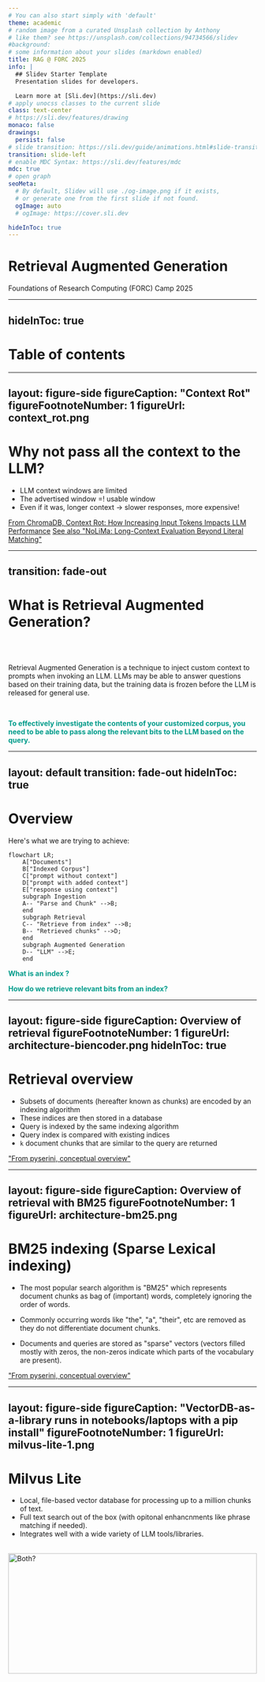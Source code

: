 ```yaml
---
# You can also start simply with 'default'
theme: academic
# random image from a curated Unsplash collection by Anthony
# like them? see https://unsplash.com/collections/94734566/slidev
#background: 
# some information about your slides (markdown enabled)
title: RAG @ FORC 2025
info: |
  ## Slidev Starter Template
  Presentation slides for developers.

  Learn more at [Sli.dev](https://sli.dev)
# apply unocss classes to the current slide
class: text-center
# https://sli.dev/features/drawing
monaco: false
drawings:
  persist: false
# slide transition: https://sli.dev/guide/animations.html#slide-transitions
transition: slide-left
# enable MDC Syntax: https://sli.dev/features/mdc
mdc: true
# open graph
seoMeta:
  # By default, Slidev will use ./og-image.png if it exists,
  # or generate one from the first slide if not found.
  ogImage: auto
  # ogImage: https://cover.sli.dev

hideInToc: true
---
```


# Retrieval Augmented Generation
Foundations of Research Computing (FORC) Camp 2025


<div class="abs-br m-6 text-xl">
  <a href="https://github.com/NYU-RTS/rag-forc-2025" target="_blank" class="slidev-icon-btn">
    <carbon:logo-github />
  </a>
</div>

<!--
The last comment block of each slide will be treated as slide notes. It will be visible and editable in Presenter Mode along with the slide. [Read more in the docs](https://sli.dev/guide/syntax.html#notes)
-->


---
hideInToc: true
---

# Table of contents

<Toc text-sm minDepth="1" maxDepth="1" />

---
layout: figure-side
figureCaption: "Context Rot"
figureFootnoteNumber: 1
figureUrl: context_rot.png
---
# Why not pass all the context to the LLM?

- LLM context windows are limited
- The advertised window =! usable window
- Even if it was, longer context -> slower responses, more expensive!

<Footnotes separator>
  <Footnote :number=1><a href="https://research.trychroma.com/context-rot" rel="noreferrer" target="_blank">From ChromaDB, Context Rot: How Increasing Input Tokens Impacts LLM Performance</a></Footnote>
  <Footnote :number=2><a href="https://arxiv.org/abs/2502.05167" rel="noreferrer" target="_blank">See also "NoLiMa: Long-Context Evaluation Beyond Literal Matching"</a></Footnote>
</Footnotes>


---
transition: fade-out
---

# What is Retrieval Augmented Generation?

<br>
<br>

Retrieval Augmented Generation is a technique to inject custom context to prompts when invoking an LLM. LLMs may be able to answer questions based on their training data, but the training 
data is frozen before the LLM is released for general use. 

<br>


<p style="color:#009b8a" v-click>
  <b>
    To effectively investigate the contents of your customized corpus, you need to be able to pass along the relevant bits to the LLM based on the query.
  </b>
</p>

<!--
Here is another comment.
-->

---
layout: default
transition: fade-out
hideInToc: true
---
# Overview

Here's what we are trying to achieve:
<br>

```mermaid
flowchart LR;
    A["Documents"]
    B["Indexed Corpus"]
    C["prompt without context"]
    D["prompt with added context"]
    E["response using context"]
    subgraph Ingestion
    A-- "Parse and Chunk" -->B;
    end
    subgraph Retrieval
    C-- "Retrieve from index" -->B;
    B-- "Retrieved chunks" -->D;
    end
    subgraph Augmented Generation
    D-- "LLM" -->E;
    end
```

<p style="color:#009b8a" v-click>
  <b>
    What is an <span v-mark="{at:1, type:'underline'}"> index </span> ?
  </b>
</p>

<p style="color:#009b8a" v-click>
  <b>
    How do we <span v-mark="{at:2, type:'underline'}"> retrieve </span> relevant bits from an index?
  </b>
</p>

<!--
Here is another comment.
-->


---
layout: figure-side
figureCaption: Overview of retrieval
figureFootnoteNumber: 1
figureUrl: architecture-biencoder.png
hideInToc: true
---

# Retrieval overview

- Subsets of documents (hereafter known as chunks) are encoded by an indexing algorithm
- These indices are then stored in a database
- Query is indexed by the same indexing algorithm
- Query index is compared with existing indices
- `k` document chunks that are similar to the query are returned

<Footnotes separator>
  <Footnote :number=1><a href="https://github.com/castorini/pyserini/blob/master/docs/conceptual-framework.md" rel="noreferrer" target="_blank">"From pyserini, conceptual overview"</a></Footnote>
</Footnotes>

---
layout: figure-side
figureCaption: Overview of retrieval with BM25
figureFootnoteNumber: 1
figureUrl: architecture-bm25.png
---

# BM25 indexing (Sparse Lexical indexing)

- The most popular search algorithm is "BM25" which represents document chunks as bag of (important) words, completely ignoring the order of words.

- Commonly occurring words like "the", "a", "their", etc are removed as they do not differentiate document chunks.  

- Documents and queries are stored as "sparse" vectors (vectors filled mostly with zeros, the non-zeros indicate which parts of the vocabulary are present).

<Footnotes separator>
  <Footnote :number=1><a href="https://github.com/castorini/pyserini/blob/master/docs/conceptual-framework.md" rel="noreferrer" target="_blank">"From pyserini, conceptual overview"</a></Footnote>
</Footnotes>

---
layout: figure-side
figureCaption: "VectorDB-as-a-library runs in notebooks/laptops with a pip install"
figureFootnoteNumber: 1
figureUrl: milvus-lite-1.png
---
# Milvus Lite

- Local, file-based vector database for processing up to a million chunks of text.
- Full text search out of the box (with opitonal enhancnments like phrase matching if needed).
- Integrates well with a wide variety of LLM tools/libraries.  

<br/>

<v-click>
  <img src="/milvus.png" alt="Both?" class="center" style="width: 100%; height: 25%">
</v-click>

<Footnotes separator>
  <Footnote :number=1><a href="https://milvus.io/" rel="noreferrer" target="_blank">"Milvus documentation"</a></Footnote>
  <Footnote :number=2><a href="https://milvus.io/blog/introducing-milvus-lite.md" rel="noreferrer" target="_blank">"Introducing Milvus Lite: Start Building a GenAI Application in Seconds"</a></Footnote>
</Footnotes>

---
layout: figure
figureCaption: Full text search with MilvusLite
figureFootnoteNumber: 1
figureUrl: milvus_bm25.png
hideInToc: true
---
# Full text search with MilvusLite

<Footnotes separator>
  <Footnote :number=1><a href="https://milvus.io/docs/full-text-search.md" rel="noreferrer" target="_blank">"From Milvus documentation"</a></Footnote>
</Footnotes>

---
layout: figure-side
figureCaption: Overview of Docling
figureFootnoteNumber: 1
figureUrl: docling_overview.png
---
# Docling pipeline
- Docling is an library that can be used to process HTML/PDF/DOCX/etc documents to chunks of text that can be indexed. 
- Docling converts all douments to a unified "DoclingDocument" format that can be optionally exported to Markdown. 
- Comes with an document structure aware chunker that can be customized.

<Footnotes separator>
  <Footnote :number=1><a href="https://docling-project.github.io/docling/" rel="noreferrer" target="_blank">"Docling simplifies document processing, parsing diverse formats and providing seamless integrations with the gen AI ecosystem."</a></Footnote>
</Footnotes>


---
layout: default
transition: fade-out
---
# Demo with NYU Library Research Guides!
- Compile a list of URLs for the reseasch guides
- Use docling to process HTML pages
- Use `MilvusLite` to create a BM25 index
- Try this yourself during the hands-on later!


---
layout: figure-side
figureCaption: Encoder-only transformer
figureFootnoteNumber: 1
figureUrl: embedding-models.png
---
# Encoder Transformers (embedding models)

- LLMs that generate text/images/audio/etc are decoder models, i.e. they are designed to generate content one token at a time. 
- Encoder LLMs on the other hand are used for pre defined tasks like generating embeddings for semantic search, clustering, classification, etc.

<Footnotes separator>
  <Footnote :number=1><a href="https://www.oreilly.com/library/view/hands-on-large-language/9781098150952/" rel="noreferrer" target="_blank">"We use an embedding model to convert textual input, such as documents, sentences, and phrases, to numerical representations, called embeddings." <br/> From Hands-On Large Language Models By Jay Alammar, Maarten Grootendorst</a></Footnote>
</Footnotes>

---
layout: default
transition: fade-out
hideInToc: true
---
# Embeddings demo

- Traditional indexing techniques did not account for contexts for a word, wherever it occurred the word was indexed the same way.  
- LLMs produce "contextual" embeddings that can capture the semantic meaning over just tracking the keyword occurrences. 

 <br/>
 <br/>

<blockquote>
  <p>
    Head over to this demo and see how embedding models cluster sentences (projected onto a 2D grid, the actual embedding dimensions are much larger): <a href=https://huggingface.co/spaces/webml-community/ettin-embedding-webgpu>https://huggingface.co/spaces/webml-community/ettin-embedding-webgpu</a>
  </p>
</blockquote>

---
layout: figure-side
figureCaption: Cosine search with embeddings
figureFootnoteNumber: 1
figureUrl: cosine-similarity.png
hideInToc: true
---
# Cosine search with embeddings

Once we have the embedding vectors for the text chunks and the query, we can compute the similarity scores for each (query, text-chunk) pair. 

With normalized vectors, we can skip computing the magnitudes and compute only the dot/inner product.


---
layout: default
transition: fade-out
---
# Demo comparing BM25 and semantic search
- The BM25 results retrieve keywords, but fail to account for intent of the query. For the demo query, it worked well.

- But, that may not always be the case <sup>1</sup>:
<div class="center">
  <img src="/croissants-are-breads.png" alt="Semantic search can mistake croissants for breads!" class="center" style="width: 75%; height: 75%">
</div>

<Footnotes separator>
  <Footnote :number=1> <a rel="noreferrer" target="_blank">"From https://fika.bar/paoramen/local-first-search-01K1B0WM1X4P5SV5QAES0Z5N75"</a></Footnote>
</Footnotes>

---
layout: two-cols-header
---
# Which one to choose?

:: left ::
<v-click> 
<img src="/which-one-to-choose.jpg" alt="Which one to choose?" class="center" style="width: 75%; height: 75%">
</v-click>

:: right ::
<v-click> 
<img src="/both.jpg" alt="Both?" class="center" style="width: 75%; height: 75%">
</v-click>

---
layout: figure
figureCaption: Hybrid Search
figureFootnoteNumber: 1
figureUrl: hybrid-search.png
---
# Hybrid Search

<Footnotes separator>
  <Footnote :number=1><a href="https://milvus.io/docs/multi-vector-search.md" rel="noreferrer" target="_blank">"From Milvus documentation"</a></Footnote>
</Footnotes>



---
layout: default
---
# RAG prompt

Now that we have learnt how to retrieve rerlant context, here's a prompt template you can use for RAG:
```py
    completion = portkey_client.chat.completions.create(
        model="gemini-2.5-flash",
        temperature=2.0,
        messages=[
            {
                "role": "system",
                "content": """Human: You are an AI assistant. You are able to
                    find answers to the questions from the contextual passage
                    snippets provided.""",
            },
            {
                "role": "user",
                "content": f"""Use the following pieces of information enclosed
                    in <context>  tags to provide an answer to the question
                    enclosed in <question> tags.
                    <context> {context} </context>
                    <question> {args.query} </question> """,
            },
        ],
    )
```

---
layout: figure-side
figureCaption: Cross-encoder vs Bi-encoder
figureFootnoteNumber: 1
figureUrl: biencoder-vs-crossencoder.png
---

# Advanced: Cross-encoders for reranking 
- Bi-encoders are fast, but lose accuracy
- Cross-encoders are slow, but are more accurate. They do this by comparing the tokens directly.
- They can be used as a filter during the second stage of a retrieval pipeline.

<Footnotes separator>
  <Footnote :number=1><a href="https://zilliz.com/blog/augmented-sbert-data-augmentation-method-for-improving-bi-encoders" rel="noreferrer" target="_blank">"Cross-encoders vs Bi-encoders"</a></Footnote>
  <Footnote :number=2><a href="https://ben.clavie.eu/ragatouille/#longer-might-read" rel="noreferrer" target="_blank">"Quick overview of their pros and cons of widely-used retrieval approaches"</a></Footnote>
</Footnotes>


---
layout: figure-side
figureCaption: Two stage retrieval
figureFootnoteNumber: 1
figureUrl: 2-stage-retrieval.png
---

# Advanced: Two stage retrieval
- Instead of relying solely on the RRF reranker, use a cross-encoder to re-rank.
- Use a bi-encoder to cast a wide net, use a cross-encoder to narrow it down to a few high quality chunks!

<Footnotes separator>
  <Footnote :number=1><a href="https://weaviate.io/blog/cross-encoders-as-reranker" rel="noreferrer" target="_blank">"Using Cross-Encoders as reranker in multistage vector search"</a></Footnote>
</Footnotes>


---
layout: default
figureCaption: Vision Language Models
---
# Demo: Advanced processing pipeline with VLMs
- Until now, we've been looking at embedding text, but documents contain images, tables, charts, etc!
- Vision Language Models can take images and text as input and generate text as output. 
- We will be using this to augment the existing data processing pipeline with an image captioning step!

---
layout: default
figureCaption: What about fine tuning?
---

# What about fine-tuning?
- Fine-tuning is an option of last-resort.
- Fine-tuning (especially larger LLMs) is expensive and thus needs justification in the form of an evaluation.
- You can also look into fine-tuning the embedding models for your courpurs by providing contrastive examples! This can enhance the context passed to the LLM and improve the output without having to fine-tune the LLM.

 <br/>
 <br/>

<blockquote>
  <p>
    Refer to this presentation on the trade-offs between RAG and fine-tuning! <a href=https://parlance-labs.com/education/fine_tuning/emmanuel.html>https://parlance-labs.com/education/fine_tuning/emmanuel.html</a>
  </p>
</blockquote>



---
layout: figure
figureCaption: ScholarQA by AllenAI
figureFootnoteNumber: 1
figureUrl: scholar-qa-allenai.png
---
# Advanced RAG example
Here's a RAG pipeline which incorporates many advanced techniques! Try out the live demo at https://asta.allen.ai/chat

<Footnotes separator>
  <Footnote :number=1><a href="https://asta.allen.ai/synthesize?redirect_from=corpus-qa" rel="noreferrer" target="_blank">"Ai2 Scholar QA is a system for answering scientific queries and generating literature reviews by gathering evidence from multiple documents"</a></Footnote>
</Footnotes>


---
layout: default
---
# Hands-on session

- Perform RAG on a dataset relevant to you
- Extend the tutorial example with a relevance check by updating the prompt or using a different LLM
- Check for hallucinations in the output against the retrieved context with [LettuceDetect](https://krlabs.eu/LettuceDetect/)
- Try using the vision transformers available in Docling on your documents


---
layout: center
class: text-center
---

# Reach out to Research Technology Services, https://services.rt.nyu.edu/


<PoweredBySlidev mt-10 />

